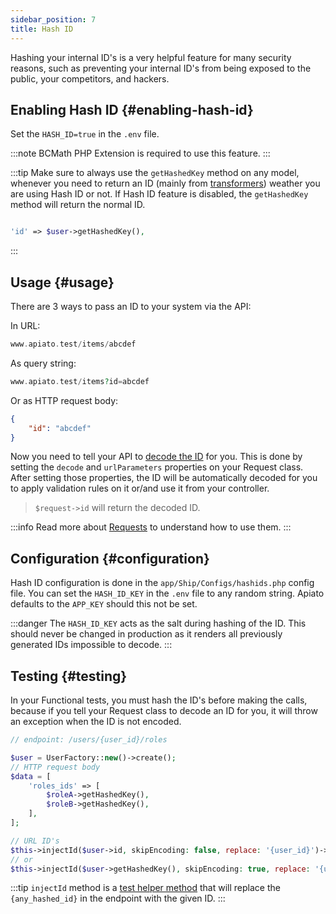 ```yaml
---
sidebar_position: 7
title: Hash ID
---
```


Hashing your internal ID's is a very helpful feature for many security reasons,
such as preventing your internal ID's from being exposed to the public, your competitors, and hackers.

## Enabling Hash ID {#enabling-hash-id}

Set the `HASH_ID=true` in the `.env` file.

:::note
BCMath PHP Extension is required to use this feature.
:::

:::tip
Make sure to always use the `getHashedKey` method on any model,
whenever you need to return an ID (mainly from [transformers](../components/main-components/transformers))
weather you are using Hash ID or not.
If Hash ID feature is disabled, the `getHashedKey` method will return the normal ID.

```php

'id' => $user->getHashedKey(),

```
:::

## Usage {#usage}

There are 3 ways to pass an ID to your system via the API:

In URL:
  
```php
www.apiato.test/items/abcdef
```

As query string:
    
```php
www.apiato.test/items?id=abcdef
```

Or as HTTP request body:
    
```json
{
    "id": "abcdef"
}
```
Now you need to tell your API to [decode the ID](../components/main-components/requests#request-properties) for you.
This is done by setting the `decode` and `urlParameters` properties on your Request class.
After setting those properties,
the ID will be automatically decoded for you to apply validation rules on it or/and use it from your controller.
> `$request->id` will return the decoded ID.

:::info
Read more about [Requests](../components/main-components/requests) to understand how to use them.
:::

## Configuration {#configuration}

Hash ID configuration is done in the `app/Ship/Configs/hashids.php` config file.
You can set the `HASH_ID_KEY` in the `.env` file to any random string.
Apiato defaults to the `APP_KEY` should this not be set.

:::danger
The `HASH_ID_KEY` acts as the salt during hashing of the ID. This should never be changed in production
as it renders all previously generated IDs impossible to decode.
:::

## Testing {#testing}

In your Functional tests, you must hash the ID's before making the calls,
because if you tell your Request class to decode an ID for you, it will throw an exception when the ID is not encoded.

```php
// endpoint: /users/{user_id}/roles

$user = UserFactory::new()->create();
// HTTP request body
$data = [
    'roles_ids' => [
        $roleA->getHashedKey(),
        $roleB->getHashedKey(),
    ],
];

// URL ID's
$this->injectId($user->id, skipEncoding: false, replace: '{user_id}')->makeCall($data);
// or
$this->injectId($user->getHashedKey(), skipEncoding: true, replace: '{user_id}')->makeCall($data);
```

:::tip
`injectId` method is a [test helper method](../testing.md)
that will replace the `{any_hashed_id}` in the endpoint with the given ID.
:::
